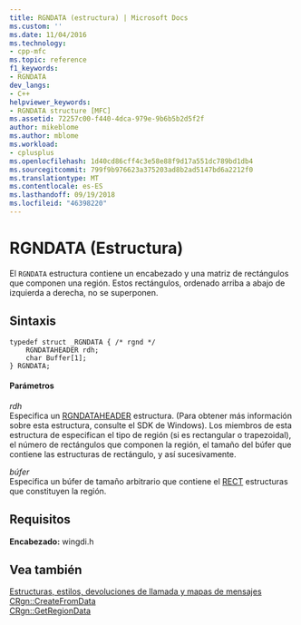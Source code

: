 ```yaml
---
title: RGNDATA (estructura) | Microsoft Docs
ms.custom: ''
ms.date: 11/04/2016
ms.technology:
- cpp-mfc
ms.topic: reference
f1_keywords:
- RGNDATA
dev_langs:
- C++
helpviewer_keywords:
- RGNDATA structure [MFC]
ms.assetid: 72257c00-f440-4dca-979e-9b6b5b2d5f2f
author: mikeblome
ms.author: mblome
ms.workload:
- cplusplus
ms.openlocfilehash: 1d40cd86cff4c3e58e88f9d17a551dc789bd1db4
ms.sourcegitcommit: 799f9b976623a375203ad8b2ad5147bd6a2212f0
ms.translationtype: MT
ms.contentlocale: es-ES
ms.lasthandoff: 09/19/2018
ms.locfileid: "46398220"
---
```

# <a name="rgndata-structure"></a>RGNDATA (Estructura)

El `RGNDATA` estructura contiene un encabezado y una matriz de rectángulos que componen una región. Estos rectángulos, ordenado arriba a abajo de izquierda a derecha, no se superponen.

## <a name="syntax"></a>Sintaxis

```
typedef struct _RGNDATA { /* rgnd */
    RGNDATAHEADER rdh;
    char Buffer[1];
} RGNDATA;
```

#### <a name="parameters"></a>Parámetros

*rdh*<br/>
Especifica un [RGNDATAHEADER](/windows/desktop/api/wingdi/ns-wingdi-_rgndataheader) estructura. (Para obtener más información sobre esta estructura, consulte el SDK de Windows). Los miembros de esta estructura de especifican el tipo de región (si es rectangular o trapezoidal), el número de rectángulos que componen la región, el tamaño del búfer que contiene las estructuras de rectángulo, y así sucesivamente.

*búfer*<br/>
Especifica un búfer de tamaño arbitrario que contiene el [RECT](../../mfc/reference/rect-structure1.md) estructuras que constituyen la región.

## <a name="requirements"></a>Requisitos

**Encabezado:** wingdi.h

## <a name="see-also"></a>Vea también

[Estructuras, estilos, devoluciones de llamada y mapas de mensajes](../../mfc/reference/structures-styles-callbacks-and-message-maps.md)<br/>
[CRgn::CreateFromData](../../mfc/reference/crgn-class.md#createfromdata)<br/>
[CRgn::GetRegionData](../../mfc/reference/crgn-class.md#getregiondata)

